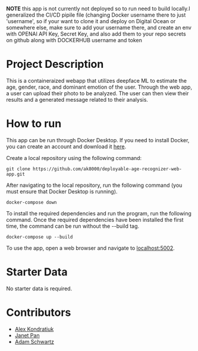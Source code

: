 **NOTE**  this app is not currently not deployed so to run need to build locally.I generalized the CI/CD pipile file (changing Docker username there to just 'username', so if your want to clone it and deploy on Digital Ocean or somewhere else, make sure to add your username there, and create an env with OPENAI API Key, Secret Key, and also add them to your repo secrets on github along with DOCKERHUB username and token

# Project Description
This is a containeraized webapp that utilizes deepface ML to estimate the age, gender, race, and dominant emotion of the user. Through the web app, a user can upload their photo to be analyzed. The user can then view their results and a generated message related to their analysis.

# How to run

This app can be run through Docker Desktop. If you need to install Docker, you can create an account and download it [here](https://www.docker.com/products/docker-desktop/).

Create a local repository using the following command:
    
    git clone https://github.com/ak8000/deployable-age-recognizer-web-app.git

After navigating to the local repository, run the following command (you must ensure that Docker Desktop is running).

    docker-compose down

To install the required dependencies and run the program, run the following command. Once the required dependencies have been installed the first time, the command can be run without the --build tag.

    docker-compose up --build

To use the app, open a web browser and navigate to [localhost:5002](http://localhost:5002/).

# Starter Data

No starter data is required.

# Contributors

- [Alex Kondratiuk](https://github.com/ak8000)
- [Janet Pan](https://github.com/jp6024)
- [Adam Schwartz](https://github.com/aschwartz01)
